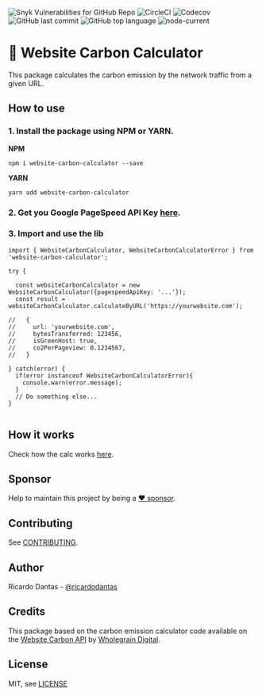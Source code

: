![Snyk Vulnerabilities for GitHub Repo](https://img.shields.io/snyk/vulnerabilities/github/ricardodantas/website-carbon-calculator) ![CircleCI](https://img.shields.io/circleci/build/gh/ricardodantas/website-carbon-calculator) ![Codecov](https://img.shields.io/codecov/c/github/ricardodantas/website-carbon-calculator) ![GitHub last commit](https://img.shields.io/github/last-commit/ricardodantas/website-carbon-calculator) ![GitHub top language](https://img.shields.io/github/languages/top/ricardodantas/website-carbon-calculator) ![node-current](https://img.shields.io/node/v/website-carbon-calculator)

# 🌳 Website Carbon Calculator

This package calculates the carbon emission by the network traffic from a given URL.

## How to use

### 1. Install the package using NPM or YARN.

**NPM**

```
npm i website-carbon-calculator --save

```

**YARN**

```
yarn add website-carbon-calculator
```

### 2. Get you Google PageSpeed API Key [here](https://developers.google.com/speed/docs/insights/v5/get-started#APIKey).

### 3. Import and use the lib

```
import { WebsiteCarbonCalculator, WebsiteCarbonCalculatorError } from 'website-carbon-calculator';

try {

  const websiteCarbonCalculator = new WebsiteCarbonCalculator({pagespeedApiKey: '...'});
  const result = websiteCarbonCalculator.calculateByURL('https://yourwebsite.com');

//   {
//     url: 'yourwebsite.com',
//     bytesTransferred: 123456,
//     isGreenHost: true,
//     co2PerPageview: 0.1234567,
//   }

} catch(error) {
  if(error instanceof WebsiteCarbonCalculatorError){
    console.warn(error.message);
  }
  // Do something else...
}


```

## How it works

Check how the calc works [here](https://www.websitecarbon.com/how-does-it-work/).

## Sponsor

Help to maintain this project by being a [:heart: sponsor](https://github.com/sponsors/ricardodantas).

## Contributing

See [CONTRIBUTING](CONTRIBUTING.md).

## Author

Ricardo Dantas - [@ricardodantas](https://twitter.com/ricardodantas)

## Credits

This package based on the carbon emission calculator code available on the [Website Carbon API](https://gitlab.com/wholegrain/carbon-api-2-0/-/tree/master/) by [Wholegrain Digital](https://www.wholegraindigital.com/).

## License

MIT, see [LICENSE](LICENSE)
